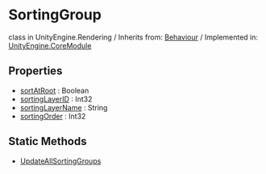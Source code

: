 # SortingGroup
class in UnityEngine.Rendering
 / Inherits from: <a href="https://docs.unity3d.com/6000.0/Documentation/ScriptReference/Behaviour.html" target="_blank">Behaviour</a> / Implemented in: <a href="https://docs.unity3d.com/6000.0/Documentation/ScriptReference/UnityEngine.CoreModule.html" target="_blank">UnityEngine.CoreModule</a>
## Properties
- <a href="https://docs.unity3d.com/6000.0/Documentation/ScriptReference/SortingGroup-sortAtRoot.html" target="_blank">sortAtRoot</a> : Boolean
- <a href="https://docs.unity3d.com/6000.0/Documentation/ScriptReference/SortingGroup-sortingLayerID.html" target="_blank">sortingLayerID</a> : Int32
- <a href="https://docs.unity3d.com/6000.0/Documentation/ScriptReference/SortingGroup-sortingLayerName.html" target="_blank">sortingLayerName</a> : String
- <a href="https://docs.unity3d.com/6000.0/Documentation/ScriptReference/SortingGroup-sortingOrder.html" target="_blank">sortingOrder</a> : Int32
## Static Methods
- <a href="https://docs.unity3d.com/6000.0/Documentation/ScriptReference/SortingGroup.UpdateAllSortingGroups.html" target="_blank">UpdateAllSortingGroups</a>
